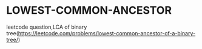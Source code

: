 # LOWEST-COMMON-ANCESTOR
leetcode question,LCA of binary tree(https://leetcode.com/problems/lowest-common-ancestor-of-a-binary-tree/)
